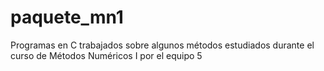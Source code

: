 # paquete_mn1
Programas en C trabajados sobre algunos métodos estudiados durante el curso de Métodos Numéricos I por el equipo 5
